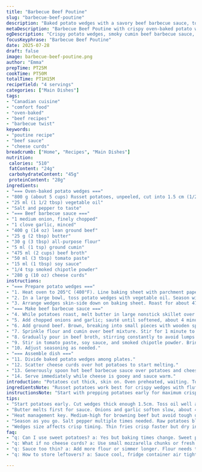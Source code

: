 ```yaml
---
title: "Barbecue Beef Poutine"
slug: "barbecue-beef-poutine"
description: "Baked potato wedges with a savory beef barbecue sauce, topped with cheese curds. Potatoes baked until crisp, beef cooked with onion, replaced paprika with cumin, ketchup swapped for tomato paste, and Worcestershire replaced with soy sauce. A hint of smoked chipotle added for depth. Sauce thickens with flour and butter. Cheese curds melted on top of hot potatoes and sauce for gooey texture. A twist on classic poutine with smoky, hearty flavors."
metaDescription: "Barbecue Beef Poutine with crispy oven-baked potato wedges, smoky cumin beef sauce, and melting cheese curds. Classic Canadian comfort with bold twists."
ogDescription: "Crispy potato wedges, smoky cumin beef barbecue sauce, gooey cheese curds. Canadian poutine reworked with chipotle and soy sauce for deep flavor."
focusKeyphrase: "Barbecue Beef Poutine"
date: 2025-07-28
draft: false
image: barbecue-beef-poutine.png
author: "Emma"
prepTime: PT25M
cookTime: PT50M
totalTime: PT1H15M
recipeYield: "4 servings"
categories: ["Main Dishes"]
tags:
- "Canadian cuisine"
- "comfort food"
- "oven-baked"
- "beef recipes"
- "barbecue twist"
keywords:
- "poutine recipe"
- "beef sauce"
- "cheese curds"
breadcrumb: ["Home", "Recipes", "Main Dishes"]
nutrition: 
 calories: "510"
 fatContent: "24g"
 carbohydrateContent: "45g"
 proteinContent: "28g"
ingredients:
- "=== Oven-baked potato wedges ==="
- "800 g (about 5 cups) Russet potatoes, unpeeled, cut into 1.5 cm (1/2 inch) thick wedges"
- "25 ml (1 1/2 tbsp) vegetable oil"
- "Salt and pepper to taste"
- "=== Beef barbecue sauce ==="
- "1 medium onion, finely chopped"
- "1 clove garlic, minced"
- "400 g (14 oz) lean ground beef"
- "25 g (2 tbsp) butter"
- "30 g (3 tbsp) all-purpose flour"
- "5 ml (1 tsp) ground cumin"
- "475 ml (2 cups) beef broth"
- "50 ml (3 tbsp) tomato paste"
- "15 ml (1 tbsp) soy sauce"
- "1/4 tsp smoked chipotle powder"
- "280 g (10 oz) cheese curds"
instructions:
- "=== Prepare potato wedges ==="
- "1. Heat oven to 205°C (400°F). Line baking sheet with parchment paper."
- "2. In a large bowl, toss potato wedges with vegetable oil. Season with salt and pepper."
- "3. Arrange wedges skin-side down on baking sheet. Roast for about 47 minutes until golden and crispy, turning once halfway through."
- "=== Make beef barbecue sauce ==="
- "4. While potatoes roast, melt butter in large nonstick skillet over medium-high heat."
- "5. Add chopped onions and garlic; sauté until softened, about 4 minutes."
- "6. Add ground beef. Brown, breaking into small pieces with wooden spoon. Season with salt and pepper."
- "7. Sprinkle flour and cumin over beef mixture. Stir for 1 minute to coat beef and cook flour."
- "8. Gradually pour in beef broth, stirring constantly to avoid lumps."
- "9. Stir in tomato paste, soy sauce, and smoked chipotle powder. Bring to boil, reduce to simmer for 3-4 minutes until sauce thickens."
- "10. Adjust seasoning as needed."
- "=== Assemble dish ==="
- "11. Divide baked potato wedges among plates."
- "12. Scatter cheese curds over hot potatoes to start melting."
- "13. Generously spoon hot beef barbecue sauce over potatoes and cheese."
- "14. Serve immediately while cheese is gooey and sauce warm."
introduction: "Potatoes cut thick, skin on. Oven preheated, waiting. Tossed in oil, salted. Spread on baking sheet. Crispy edges developing slowly. Meanwhile, skillet heats. Butter melting, onions sizzling. Garlic follows, fragrant, quick softening. Ground beef joins, browning, breaking apart. No longer raw, but not yet done. Flour dusted, coating every bit. Cumin added, smoky whisper. Broth drizzled slowly, thickening magic begins. Tomato paste replaces typical ketchup; soy sauce twists flavor, deeper umami. Chipotle powder sparks mild heat. Sauce thick and rich. Cheese curds next—melting slightly on warm potatoes. Combination of textures and flavors. Classic poutine, but with a smoky beef barbecue kick. Fast but not rushed. Balanced layers, simple ingredients made bold. Filling. Go ahead. Dive in. It waits."
ingredientsNote: "Russet potatoes work best for crispy wedges with fluffy interiors. Leaving skin on adds texture and nutrients. Adjust wedge thickness for desired crispiness. Vegetable oil chosen for high smoke point and neutral flavor. Butter for cooking beef adds richness; flour thickens sauce—don’t skip or sauce stays thin. Cumin replaces paprika for earthier aroma; chipotle powder introduces subtle smokiness without overpowering. Tomato paste instead of ketchup keeps sauce less sweet and more concentrated. Soy sauce brings depth and saltiness, standing in place of Worcestershire with unique twist. Cheese curds are essential for authentic poutine feel; if unavailable, small mozzarella chunks or fresh farmer’s cheese work too. Season generously with salt and pepper throughout to build flavor layers."
instructionsNote: "Start with prepping potatoes early for maximum crisp. Toss well with oil so all wedges get coated evenly. Use parchment to prevent sticking and uneven cooking. Don't overcrowd baking sheet or wedges steam instead of roast. Flip wedges once during cooking for uniform browning. While potatoes roast, focus on sauce. Cook vegetables first for sweetness and aroma—don’t rush onions or garlic. Browning beef thoroughly intensifies taste but avoid overcooking to keep texture tender. Flour needs to fully cook, about a minute, to avoid raw taste. Add liquids gradually, stirring constantly to prevent lumps. Simmer for a few minutes so sauce gains body. Finish by adjusting seasoning to taste; smoky chipotle can be adjusted up or down based on preference. Assemble while potatoes and sauce still hot for cheese to melt properly. Serve immediately. No waiting."
tips:
- "Start potatoes early. Cut wedges thick enough 1.5cm. Toss oil well all around. Use Russet for fluffy inside. Bake skin-side down for crisp. Don’t crowd pan or steam happens. Flip halfway for even browning. Parchment helps no sticking no unevenness. 205°C hot oven important. Timing matters close to 47 min."
- "Butter melts first for sauce. Onions and garlic soften slow, about 4 mins. Brown beef breaking pieces small. Season layered — salt, pepper. Flour coats beef, cooks a minute or raw flavor lingers. Cumin instead paprika changes profile, earthier, deeper. Add broth slow stirring lumps gone. Tomato paste thick and less sweet than ketchup. Soy sauce replaces Worcestershire adds umami punch."
- "Heat management key. Medium-high for browning beef but avoid tough dry bits. Simmer sauce few minutes after boil to thicken properly. Adjust smoked chipotle powder by taste, mild heat but visible. Cheese curds on hot wedges melt partially, melts with sauce on top. If no curds, use fresh farmer’s cheese or small mozzarella chunks close."
- "Season as you go. Salt pepper multiple times needed. Raw potatoes bland. Beef benefits from multiple layers salt. Sauce thick to coat wedges, not runny soup. Don’t skip flour or sauce thin watery. Keep sauce warm or cheese won’t melt right. Assemble fast. Cheese melts uneven if sitting long. Serve immediately keep textures distinct."
- "Wedges size affects crisp timing. Thin fries crisp faster but dry inside. Thick wedges hold fluffy core. Skin left adds texture and nutrients, skipped peeling saves time. Oil must coat evenly not patchy. Baking sheet size matters. Overcrowd slows roasting creates steam. Flipping makes crisp on all sides. Watch potatoes near end for burn spots."
faq:
- "q: Can I use sweet potatoes? a: Yes but baking times change. Sweet potatoes softer, more moisture. Crisp won’t match Russet. Flavor different sweeter. Adjust salt because sweetness varies. Sauce same method works fine."
- "q: What if no cheese curds? a: Use small mozzarella chunks or fresh farmer’s cheese. Not exact texture but melts gooey. Avoid pre-shredded cheese, no gooey stringiness. Mild flavor cheeses better as sauce strong. Cheese melts best on hot potatoes, no cold wedges."
- "q: Sauce too thin? a: Add more flour or simmer longer. Flour needs to cook out flavor raw avoided. Stir constantly pouring broth avoid lumps. Slow simmer thickens. Can add butter last for shine and slight thickening. Patience matters here."
- "q: How to store leftovers? a: Sauce cool, fridge container air tight. Potatoes better crisp next day roasted again 200°C 10 min. Cheese—avoid mixing cold, melts poorly reheated. Reheat sauce stovetop, not microwave for smooth texture. Won’t be same but good reheated."

---
```

